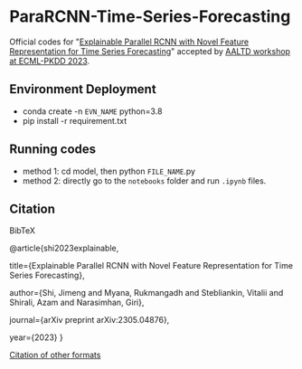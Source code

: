 # ParaRCNN-Time-Series-Forecasting
Official codes for "[Explainable Parallel RCNN with Novel Feature Representation for Time Series Forecasting](https://arxiv.org/abs/2305.04876)" accepted by [AALTD workshop at ECML-PKDD 2023](https://ecml-aaltd.github.io/aaltd2023/).

## Environment Deployment
- conda create -n `EVN_NAME` python=3.8
- pip install -r requirement.txt

## Running codes
- method 1: cd model, then python `FILE_NAME`.py
- method 2: directly go to the `notebooks` folder and run `.ipynb` files.

## Citation
BibTeX

@article{shi2023explainable,

  title={Explainable Parallel RCNN with Novel Feature Representation for Time Series Forecasting},
  
  author={Shi, Jimeng and Myana, Rukmangadh and Stebliankin, Vitalii and Shirali, Azam and Narasimhan, Giri},
  
  journal={arXiv preprint arXiv:2305.04876},
  
  year={2023}
}

[Citation of other formats](https://scholar.google.com/scholar?hl=en&as_sdt=0%2C10&q=Explainable+Parallel+RCNN+with+Novel+Feature+Representation+for+Time+Series+Forecasting&btnG=#d=gs_cit&t=1690224560627&u=%2Fscholar%3Fq%3Dinfo%3AcVxubsFTkIYJ%3Ascholar.google.com%2F%26output%3Dcite%26scirp%3D0%26hl%3Den)
